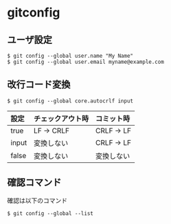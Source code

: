 # gitconfig

## ユーザ設定
```
$ git config --global user.name "My Name"
$ git config --global user.email myname@example.com
```


## 改行コード変換
```
$ git config --global core.autocrlf input
```

|設定|チェックアウト時|コミット時|
|:---|:---|:---|
|true|LF -> CRLF|CRLF -> LF|
|input|変換しない|CRLF -> LF|
|false|変換しない|変換しない|


## 確認コマンド
確認は以下のコマンド
```
$ git config --global --list
```
